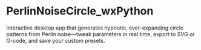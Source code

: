 # PerlinNoiseCircle_wxPython
Interactive desktop app that generates hypnotic, ever-expanding circle patterns from Perlin noise—tweak parameters in real time, export to SVG or G-code, and save your custom presets.
